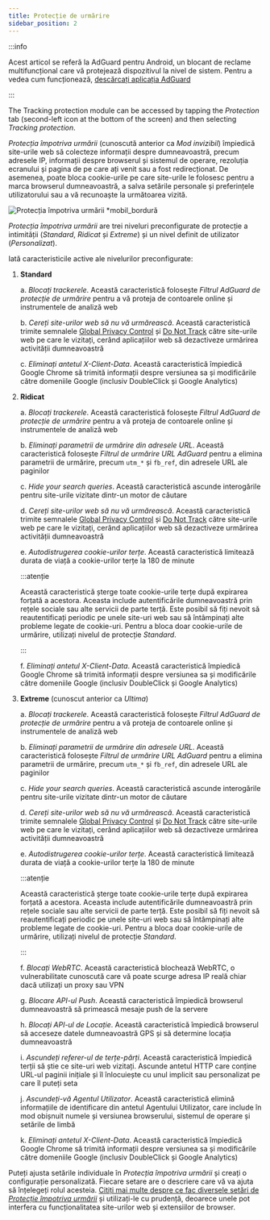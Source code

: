 ```yaml
---
title: Protecție de urmărire
sidebar_position: 2
---
```


:::info

Acest articol se referă la AdGuard pentru Android, un blocant de reclame multifuncțional care vă protejează dispozitivul la nivel de sistem. Pentru a vedea cum funcționează, [descărcați aplicația AdGuard](https://agrd.io/download-kb-adblock)

:::

The Tracking protection module can be accessed by tapping the _Protection_ tab (second-left icon at the bottom of the screen) and then selecting _Tracking protection_.

_Protecția împotriva urmării_ (cunoscută anterior ca _Mod invizibil_) împiedică site-urile web să colecteze informații despre dumneavoastră, precum adresele IP, informații despre browserul și sistemul de operare, rezoluția ecranului și pagina de pe care ați venit sau a fost redirecționat. De asemenea, poate bloca cookie-urile pe care site-urile le folosesc pentru a marca browserul dumneavoastră, a salva setările personale și preferințele utilizatorului sau a vă recunoaște la următoarea vizită.

![Protecția împotriva urmării \*mobil\_bordură](https://cdn.adtidy.org/blog/new/y5fuztracking_protection.png)

_Protecția împotriva urmării_ are trei niveluri preconfigurate de protecție a intimității (_Standard_, _Ridicat_ și _Extreme_) și un nivel definit de utilizator (_Personalizat_).

Iată caracteristicile active ale nivelurilor preconfigurate:

1. **Standard**

   a. _Blocați trackerele_. Această caracteristică folosește _Filtrul AdGuard de protecție de urmărire_ pentru a vă proteja de contoarele online și instrumentele de analiză web

   b. _Cereți site-urilor web să nu vă urmărească_. Această caracteristică trimite semnalele [Global Privacy Control](https://globalprivacycontrol.org/) și [Do Not Track](https://en.wikipedia.org/wiki/Do_Not_Track) către site-urile web pe care le vizitați, cerând aplicațiilor web să dezactiveze urmărirea activității dumneavoastră

   c. _Eliminați antetul X-Client-Data_. Această caracteristică împiedică Google Chrome să trimită informații despre versiunea sa și modificările către domeniile Google (inclusiv DoubleClick și Google Analytics)

2. **Ridicat**

   a. _Blocați trackerele_. Această caracteristică folosește _Filtrul AdGuard de protecție de urmărire_ pentru a vă proteja de contoarele online și instrumentele de analiză web

   b. _Eliminați parametrii de urmărire din adresele URL_. Această caracteristică folosește _Filtrul de urmărire URL AdGuard_ pentru a elimina parametrii de urmărire, precum `utm_*` și `fb_ref`, din adresele URL ale paginilor

   c. _Hide your search queries_. Această caracteristică ascunde interogările pentru site-urile vizitate dintr-un motor de căutare

   d. _Cereți site-urilor web să nu vă urmărească_. Această caracteristică trimite semnalele [Global Privacy Control](https://globalprivacycontrol.org/) și [Do Not Track](https://en.wikipedia.org/wiki/Do_Not_Track) către site-urile web pe care le vizitați, cerând aplicațiilor web să dezactiveze urmărirea activității dumneavoastră

   e. _Autodistrugerea cookie-urilor terțe_. Această caracteristică limitează durata de viață a cookie-urilor terțe la 180 de minute

   :::atenție

   Această caracteristică șterge toate cookie-urile terțe după expirarea forțată a acestora. Aceasta include autentificările dumneavoastră prin rețele sociale sau alte servicii de parte terță. Este posibil să fiți nevoit să reautentificați periodic pe unele site-uri web sau să întâmpinați alte probleme legate de cookie-uri. Pentru a bloca doar cookie-urile de urmărire, utilizați nivelul de protecție _Standard_.

   :::

   f. _Eliminați antetul X-Client-Data_. Această caracteristică împiedică Google Chrome să trimită informații despre versiunea sa și modificările către domeniile Google (inclusiv DoubleClick și Google Analytics)

3. **Extreme** (cunoscut anterior ca _Ultima_)

   a. _Blocați trackerele_. Această caracteristică folosește _Filtrul AdGuard de protecție de urmărire_ pentru a vă proteja de contoarele online și instrumentele de analiză web

   b. _Eliminați parametrii de urmărire din adresele URL_. Această caracteristică folosește _Filtrul de urmărire URL AdGuard_ pentru a elimina parametrii de urmărire, precum `utm_*` și `fb_ref`, din adresele URL ale paginilor

   c. _Hide your search queries_. Această caracteristică ascunde interogările pentru site-urile vizitate dintr-un motor de căutare

   d. _Cereți site-urilor web să nu vă urmărească_. Această caracteristică trimite semnalele [Global Privacy Control](https://globalprivacycontrol.org/) și [Do Not Track](https://en.wikipedia.org/wiki/Do_Not_Track) către site-urile web pe care le vizitați, cerând aplicațiilor web să dezactiveze urmărirea activității dumneavoastră

   e. _Autodistrugerea cookie-urilor terțe_. Această caracteristică limitează durata de viață a cookie-urilor terțe la 180 de minute

   :::atenție

   Această caracteristică șterge toate cookie-urile terțe după expirarea forțată a acestora. Aceasta include autentificările dumneavoastră prin rețele sociale sau alte servicii de parte terță. Este posibil să fiți nevoit să reautentificați periodic pe unele site-uri web sau să întâmpinați alte probleme legate de cookie-uri. Pentru a bloca doar cookie-urile de urmărire, utilizați nivelul de protecție _Standard_.

   :::

   f. _Blocați WebRTC_. Această caracteristică blochează WebRTC, o vulnerabilitate cunoscută care vă poate scurge adresa IP reală chiar dacă utilizați un proxy sau VPN

   g. _Blocare API-ul Push_. Această caracteristică împiedică browserul dumneavoastră să primească mesaje push de la servere

   h. _Blocați API-ul de Locație_. Această caracteristică împiedică browserul să acceseze datele dumneavoastră GPS și să determine locația dumneavoastră

   i. _Ascundeți referer-ul de terțe-părți_. Această caracteristică împiedică terții să știe ce site-uri web vizitați. Ascunde antetul HTTP care conține URL-ul paginii inițiale și îl înlocuiește cu unul implicit sau personalizat pe care îl puteți seta

   j. _Ascundeți-vă Agentul Utilizator_. Această caracteristică elimină informațiile de identificare din antetul Agentului Utilizator, care include în mod obișnuit numele și versiunea browserului, sistemul de operare și setările de limbă

   k. _Eliminați antetul X-Client-Data_. Această caracteristică împiedică Google Chrome să trimită informații despre versiunea sa și modificările către domeniile Google (inclusiv DoubleClick și Google Analytics)

Puteți ajusta setările individuale în _Protecția împotriva urmării_ și creați o configurație personalizată. Fiecare setare are o descriere care vă va ajuta să înțelegeți rolul acesteia. [Citiți mai multe despre ce fac diversele setări de _Protecție împotriva urmării_](/general/stealth-mode) și utilizați-le cu prudență, deoarece unele pot interfera cu funcționalitatea site-urilor web și extensiilor de browser.
